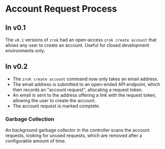 # Account Request Process

## In v0.1

The `v0.1` versions of `zrok` had an open-access `zrok create account` that allows any user to create an account. Useful for closed development environments only.

## In v0.2

* The `zrok create account` command now only takes an email address. 
* The email address is submitted to an open-ended API endpoint, which then records an "account request", allocating a request token.
* An email is sent to the address offering a link with the request token, allowing the user to create the account.
* The account request is marked complete.

### Garbage Collection

An background garbage collector in the controller scans the account requests, looking for unused requests, which are removed after a configurable amount of time.